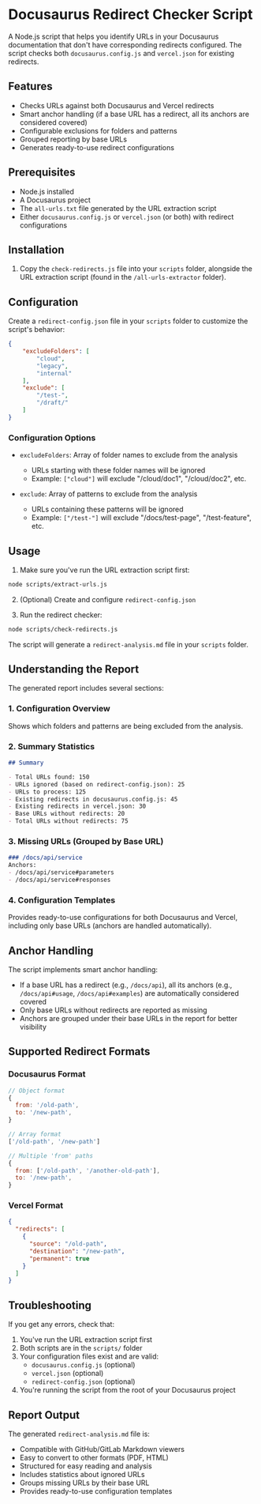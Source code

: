 # Docusaurus Redirect Checker Script

A Node.js script that helps you identify URLs in your Docusaurus documentation that don't have corresponding redirects configured. The script checks both `docusaurus.config.js` and `vercel.json` for existing redirects.

## Features

- Checks URLs against both Docusaurus and Vercel redirects
- Smart anchor handling (if a base URL has a redirect, all its anchors are considered covered)
- Configurable exclusions for folders and patterns
- Grouped reporting by base URLs
- Generates ready-to-use redirect configurations

## Prerequisites

- Node.js installed
- A Docusaurus project
- The `all-urls.txt` file generated by the URL extraction script
- Either `docusaurus.config.js` or `vercel.json` (or both) with redirect configurations

## Installation

1. Copy the `check-redirects.js` file into your `scripts` folder, alongside the URL extraction script (found in the `/all-urls-extractor` folder).

## Configuration

Create a `redirect-config.json` file in your `scripts` folder to customize the script's behavior:

```json
{
    "excludeFolders": [
        "cloud",
        "legacy",
        "internal"
    ],
    "exclude": [
        "/test-",
        "/draft/"
    ]
}
```

### Configuration Options

- `excludeFolders`: Array of folder names to exclude from the analysis
  - URLs starting with these folder names will be ignored
  - Example: `["cloud"]` will exclude "/cloud/doc1", "/cloud/doc2", etc.

- `exclude`: Array of patterns to exclude from the analysis
  - URLs containing these patterns will be ignored
  - Example: `["/test-"]` will exclude "/docs/test-page", "/test-feature", etc.

## Usage

1. Make sure you've run the URL extraction script first:
```bash
node scripts/extract-urls.js
```

2. (Optional) Create and configure `redirect-config.json`

3. Run the redirect checker:
```bash
node scripts/check-redirects.js
```

The script will generate a `redirect-analysis.md` file in your `scripts` folder.

## Understanding the Report

The generated report includes several sections:

### 1. Configuration Overview
Shows which folders and patterns are being excluded from the analysis.

### 2. Summary Statistics
```markdown
## Summary

- Total URLs found: 150
- URLs ignored (based on redirect-config.json): 25
- URLs to process: 125
- Existing redirects in docusaurus.config.js: 45
- Existing redirects in vercel.json: 30
- Base URLs without redirects: 20
- Total URLs without redirects: 75
```

### 3. Missing URLs (Grouped by Base URL)
```markdown
### /docs/api/service
Anchors:
- /docs/api/service#parameters
- /docs/api/service#responses
```

### 4. Configuration Templates
Provides ready-to-use configurations for both Docusaurus and Vercel, including only base URLs (anchors are handled automatically).

## Anchor Handling

The script implements smart anchor handling:
- If a base URL has a redirect (e.g., `/docs/api`), all its anchors (e.g., `/docs/api#usage`, `/docs/api#examples`) are automatically considered covered
- Only base URLs without redirects are reported as missing
- Anchors are grouped under their base URLs in the report for better visibility

## Supported Redirect Formats

### Docusaurus Format
```js
// Object format
{
  from: '/old-path',
  to: '/new-path',
}

// Array format
['/old-path', '/new-path']

// Multiple 'from' paths
{
  from: ['/old-path', '/another-old-path'],
  to: '/new-path',
}
```

### Vercel Format
```json
{
  "redirects": [
    {
      "source": "/old-path",
      "destination": "/new-path",
      "permanent": true
    }
  ]
}
```

## Troubleshooting

If you get any errors, check that:
1. You've run the URL extraction script first
2. Both scripts are in the `scripts/` folder
3. Your configuration files exist and are valid:
   - `docusaurus.config.js` (optional)
   - `vercel.json` (optional)
   - `redirect-config.json` (optional)
4. You're running the script from the root of your Docusaurus project

## Report Output

The generated `redirect-analysis.md` file is:
- Compatible with GitHub/GitLab Markdown viewers
- Easy to convert to other formats (PDF, HTML)
- Structured for easy reading and analysis
- Includes statistics about ignored URLs
- Groups missing URLs by their base URL
- Provides ready-to-use configuration templates
